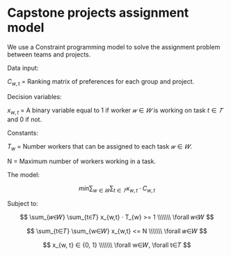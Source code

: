 # Capstone projects assignment model

We use a Constraint programming model to solve the assignment problem between teams and projects.

Data input: 

$C_{w,t}$ = Ranking matrix of preferences for each group and project.

Decision variables:

$x_{w,t}$ = A binary variable equal to 1 if worker $𝑤∈𝑊$ is working on task $t∈𝑇$ and 0 if not.

Constants:

$T_{w}$ = Number workers that can be assigned to each task $𝑤∈𝑊$.

N = Maximum number of workers working in a task.

The model:


$$ min \sum_{w∈𝑊} \sum_{t∈𝑇} x_{w, t} · C_{w, t} $$

Subject to:

$$ \sum_{𝑤∈𝑊} \sum_{t∈𝑇} x_{w,t} · T_{w}  >= 1 \\\\\\\ \forall 𝑤∈𝑊 $$

$$ \sum_{t∈𝑇} \sum_{w∈𝑊} x_{w,t}  <= N \\\\\\\ \forall 𝑤∈𝑊 $$

$$ x_{w, t} ∈ {0, 1} \\\\\\\  \forall w∈𝑊, \forall t∈𝑇  $$



